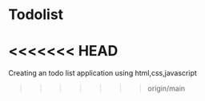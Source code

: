 # Todolist
<<<<<<< HEAD
=======
Creating an todo list application
using html,css,javascript
>>>>>>> origin/main
